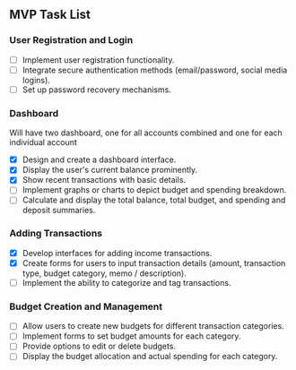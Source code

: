 ## MVP Task List

### User Registration and Login

- [ ] Implement user registration functionality.
- [ ] Integrate secure authentication methods (email/password, social media logins).
- [ ] Set up password recovery mechanisms.

### Dashboard

Will have two dashboard, one for all accounts combined and one for each individual account

- [x] Design and create a dashboard interface.
- [x] Display the user's current balance prominently.
- [x] Show recent transactions with basic details.
- [ ] Implement graphs or charts to depict budget and spending breakdown.
- [ ] Calculate and display the total balance, total budget, and spending and deposit summaries.

### Adding Transactions

- [x] Develop interfaces for adding income transactions.
- [x] Create forms for users to input transaction details (amount, transaction type, budget category, memo / description).
- [ ] Implement the ability to categorize and tag transactions.

### Budget Creation and Management

- [ ] Allow users to create new budgets for different transaction categories.
- [ ] Implement forms to set budget amounts for each category.
- [ ] Provide options to edit or delete budgets.
- [ ] Display the budget allocation and actual spending for each category.
